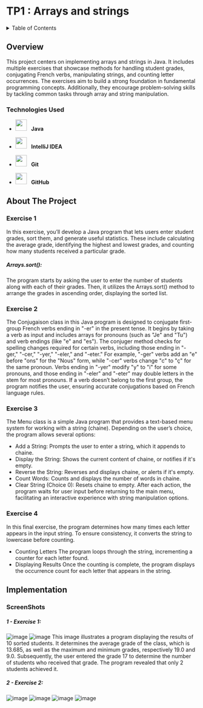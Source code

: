 # TP1 : Arrays and strings
<details>
  <summary>Table of Contents</summary>
  <ol>
    <li>
      <a href="#about-the-project">Overview</a>
      <ul>
        <li><a href="#built-with">Technologies Used</a></li>
      </ul>
    </li>
    <li>
      <a href="#about-the-project">About The Project</a>
      <ul>
        <li><a href="#built-with">Exercise 1 </a></li>
        <li><a href="#built-with">Exercise 2 </a></li>
        <li><a href="#built-with">Exercise 3 </a></li>
        <li><a href="#built-with">Exercise 4 </a></li>
      </ul>
    </li>
    <li>
      <a href="#getting-started">Implementation</a>
      <ul>
        <li><a href="#prerequisites">Screenshots</a></li>
      </ul>
    </li>
   
    
  </ol>
</details>



## Overview

This project centers on implementing arrays and strings in Java. It includes multiple exercises that showcase methods for handling student grades, conjugating French verbs, manipulating strings, and counting letter occurrences. The exercises aim to build a strong foundation in fundamental programming concepts. Additionally, they encourage problem-solving skills by tackling common tasks through array and string manipulation.


### Technologies Used

- <img src="https://upload.wikimedia.org/wikipedia/en/3/30/Java_programming_language_logo.svg" width="30" height="30"/> &nbsp;&nbsp;**Java**
- <img src="https://resources.jetbrains.com/storage/products/company/brand/logos/IntelliJ_IDEA_icon.svg" width="30" height="30"/> &nbsp;&nbsp;**IntelliJ IDEA**

- <img src="https://git-scm.com/images/logos/downloads/Git-Icon-1788C.png" width="30" height="30"/> &nbsp;&nbsp;**Git**
- <img src="https://github.githubassets.com/images/modules/logos_page/GitHub-Mark.png" width="30" height="30"/> &nbsp;&nbsp;**GitHub**

## About The Project

### Exercise 1
In this exercise, you’ll develop a Java program that lets users enter student grades, sort them, and generate useful statistics. These include calculating the average grade, identifying the highest and lowest grades, and counting how many students received a particular grade.
##### Arrays.sort():
The program starts by asking the user to enter the number of students along with each of their grades.
Then, it utilizes the Arrays.sort() method to arrange the grades in ascending order, displaying the sorted list.
### Exercise 2
The Conjugaison class in this Java program is designed to conjugate first-group French verbs ending in "-er" in the present tense. It begins by taking a verb as input and includes arrays for pronouns (such as "Je" and "Tu") and verb endings (like "e" and "es"). The conjuger method checks for spelling changes required for certain verbs, including those ending in "-ger," "-cer," "-yer," "-eler," and "-eter." For example, "-ger" verbs add an "e" before "ons" for the "Nous" form, while "-cer" verbs change "c" to "ç" for the same pronoun. Verbs ending in "-yer" modify "y" to "i" for some pronouns, and those ending in "-eler" and "-eter" may double letters in the stem for most pronouns. If a verb doesn’t belong to the first group, the program notifies the user, ensuring accurate conjugations based on French language rules.
### Exercise 3
The Menu class is a simple Java program that provides a text-based menu system for working with a string (chaine). Depending on the user’s choice, the program allows several options:

- Add a String: Prompts the user to enter a string, which it appends to chaine.
- Display the String: Shows the current content of chaine, or notifies if it's empty.
- Reverse the String: Reverses and displays chaine, or alerts if it's empty.
- Count Words: Counts and displays the number of words in chaine.
- Clear String (Choice 0): Resets chaine to empty.
After each action, the program waits for user input before returning to the main menu, facilitating an interactive experience with string manipulation options.
### Exercise 4
In this final exercise, the program determines how many times each letter appears in the input string. To ensure consistency, it converts the string to lowercase before counting.
- Counting Letters
The program loops through the string, incrementing a counter for each letter found.
- Displaying Results
Once the counting is complete, the program displays the occurrence count for each letter that appears in the string.
## Implementation
  ### ScreenShots
  ##### 1 - Exercise 1:
![image](https://github.com/user-attachments/assets/5b85c20a-6fc9-4133-9e56-9307f6498bda)  ![image](https://github.com/user-attachments/assets/8d5c2279-6ef7-47ae-9bcc-7af0a34b287d)
This image illustrates a program displaying the results of 10 sorted students. It determines the average grade of the class, which is 13.685, as well as the maximum and minimum grades, respectively 19.0 and 9.0. Subsequently, the user entered the grade 17 to determine the number of students who received that grade. The program revealed that only 2 students achieved it.
  ##### 2 - Exercise 2:
  ![image](https://github.com/user-attachments/assets/755dae2d-906b-4594-b699-0a116e8e9ef6)
  ![image](https://github.com/user-attachments/assets/2da7cd55-fd7a-4b75-9215-77773e72c5df)
  ![image](https://github.com/user-attachments/assets/d6a57df9-c46c-496e-a5b8-58eeba9c84fb)
  ![image](https://github.com/user-attachments/assets/a38e415c-61ca-4d6d-a768-1c1db5140d4f)



